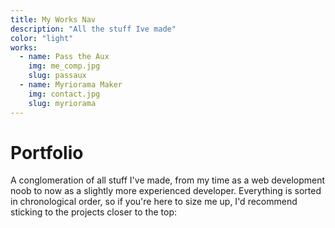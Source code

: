 ```yaml
---
title: My Works Nav
description: "All the stuff Ive made"
color: "light"
works:
  - name: Pass the Aux
    img: me_comp.jpg
    slug: passaux
  - name: Myriorama Maker
    img: contact.jpg
    slug: myriorama
---
```

# Portfolio
A conglomeration of all stuff I've made, from my time as a web development noob to now as a slightly more experienced developer. Everything is sorted in chronological order, so if you're here to size me up, I'd recommend sticking to the projects closer to the top:

<works-link-list :works="works"></works-link-list>